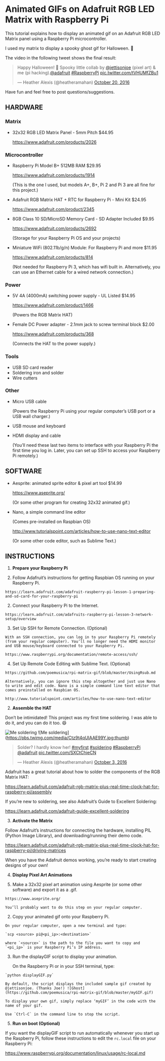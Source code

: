 # Animated GIFs on Adafruit RGB LED Matrix with Raspberry Pi

This tutorial explains how to display an animated gif on an Adafruit RGB LED Matrix panel using a Raspberry Pi microcontroller. 

I used my matrix to display a spooky ghost gif for Halloween. :jack_o_lantern:

The video in the following tweet shows the final result:
<blockquote class="twitter-video" data-lang="en"><p lang="en" dir="ltr">Happy Halloween! 👻 Spooky little collab by <a href="https://twitter.com/jettisonjoe">@jettisonjoe</a> (pixel art) &amp; me (pi hacking).<a href="https://twitter.com/adafruit">@adafruit</a> <a href="https://twitter.com/hashtag/RaspberryPi?src=hash">#RaspberryPi</a> <a href="https://t.co/tVHUMfZBu1">pic.twitter.com/tVHUMfZBu1</a></p>&mdash; Heather Alexis (@heatheramahan) <a href="https://twitter.com/heatheramahan/status/789191493088980992">October 20, 2016</a></blockquote>
<script async src="//platform.twitter.com/widgets.js" charset="utf-8"></script>

Have fun and feel free to post questions/suggestions.

## HARDWARE

### Matrix
* 32x32 RGB LED Matrix Panel - 5mm Pitch  $44.95

  https://www.adafruit.com/products/2026

### Microcontroller
* Raspberry Pi Model B+ 512MB RAM $29.95
  
  https://www.adafruit.com/products/1914
  
  (This is the one I used, but models A+, B+, Pi 2 and Pi 3 are all fine for this project.)

* Adafruit RGB Matrix HAT + RTC for Raspberry Pi - Mini Kit $24.95
  
  https://www.adafruit.com/product/2345 

* 8GB Class 10 SD/MicroSD Memory Card - SD Adapter Included $9.95
  
  https://www.adafruit.com/products/2692
  
  (Storage for your Raspberry Pi OS and your projects)

* Miniature WiFi (802.11b/g/n) Module: For Raspberry Pi and more $11.95
  
  https://www.adafruit.com/products/814
  
  (Not needed for Raspberry Pi 3, which has wifi built in.
  Alternatively, you can use an Ethernet cable for a wired network connection.)

### Power
* 5V 4A (4000mA) switching power supply - UL Listed $14.95
  
  https://www.adafruit.com/product/1466 
  
  (Powers the RGB Matrix HAT)

* Female DC Power adapter - 2.1mm jack to screw terminal block $2.00
  
  https://www.adafruit.com/products/368
  
  (Connects the HAT to the power supply.)

### Tools
* USB SD card reader
* Soldering iron and solder
* Wire cutters

### Other
* Micro USB cable
  
  (Powers the Raspberry Pi using your regular computer’s USB port or a USB wall charger.)
  
* USB mouse and keyboard 
* HDMI display and cable

  (You’ll need these last two items to interface with your Raspberry Pi the first time you log in. Later, you can set up SSH to access your Raspberry Pi remotely.)

## SOFTWARE
* Aesprite: animated sprite editor & pixel art tool $14.99

  https://www.aseprite.org/
  
  (Or some other program for creating 32x32 animated gif.)

* Nano, a simple command line editor

  (Comes pre-installed on Raspbian OS)
  
  http://www.tutorialspoint.com/articles/how-to-use-nano-text-editor
  
  (Or some other code editor, such as Sublime Text.)

## INSTRUCTIONS

1. **Prepare your Raspberry Pi**


  1. Follow Adafruit’s instructions for getting Raspbian OS running on your Raspberry Pi.
  
    https://learn.adafruit.com/adafruit-raspberry-pi-lesson-1-preparing-and-sd-card-for-your-raspberry-pi
    

  2. Connect your Raspberry Pi to the Internet.
    
    https://learn.adafruit.com/adafruits-raspberry-pi-lesson-3-network-setup/overview 
    
    
  3. Set Up SSH for Remote Connection. (Optional)
  
    With an SSH connection, you can log in to your Raspberry Pi remotely (from your regular computer). You’ll no longer need the HDMI monitor and USB mouse/keyboard connected to your Raspberry Pi.
  
    https://www.raspberrypi.org/documentation/remote-access/ssh/
    

  4. Set Up Remote Code Editing with Sublime Text. (Optional)
  		
	https://github.com/poemusica/rpi-matrix-gif/blob/master/UsingRsub.md
	
	Alternatively, you can ignore this step altogether and just use Nano to write and edit code. Nano is a simple command line text editor that comes preinstalled on Raspbian OS.
    
    http://www.tutorialspoint.com/articles/how-to-use-nano-text-editor
    

2. **Assemble the HAT**

  Don’t be intimidated! This project was my first time soldering. I was able to do it, and you can do it too. :smile:
  
  ![Me soldering](https://pbs.twimg.com/media/Ctz9ssYUkAAT1fu.jpg:thumb)
  ![Me soldering] (https://pbs.twimg.com/media/Ctz9t4qUIAAE99Y.jpg:thumb)
  
  <blockquote class="twitter-tweet" data-lang="en"><p lang="en" dir="ltr">Solder? I hardly know her! <a href="https://twitter.com/hashtag/myfirst?src=hash">#myfirst</a> <a href="https://twitter.com/hashtag/soldering?src=hash">#soldering</a> <a href="https://twitter.com/hashtag/RaspberryPi?src=hash">#RaspberryPi</a>  <a href="https://twitter.com/adafruit">@adafruit</a> <a href="https://t.co/SXCtChieCN">pic.twitter.com/SXCtChieCN</a></p>&mdash; Heather Alexis (@heatheramahan) <a href="https://twitter.com/heatheramahan/status/782779412462743552">October 3, 2016</a></blockquote>
<script async src="//platform.twitter.com/widgets.js" charset="utf-8"></script>

  Adafruit has a great tutorial about how to solder the components of the RGB Matrix HAT:
  
  https://learn.adafruit.com/adafruit-rgb-matrix-plus-real-time-clock-hat-for-raspberry-pi/assembly

  If you’re new to soldering, see also Adafruit’s Guide to Excellent Soldering:
  
  https://learn.adafruit.com/adafruit-guide-excellent-soldering
  

3. **Activate the Matrix**
  
  Follow Adafruit’s instructions for connecting the hardware, installing PIL (Python Image Library), and downloading/running their demo code.
  
  https://learn.adafruit.com/adafruit-rgb-matrix-plus-real-time-clock-hat-for-raspberry-pi/driving-matrices
  
  When you have the Adafruit demos working, you’re ready to start creating designs of your own!


4. **Display Pixel Art Animations**


  1. Make a 32x32 pixel art animation using Aesprite (or some other software) and export it as a .gif.
  
    https://www.aseprite.org/

    You’ll probably want to do this step on your regular computer.
    

  2. Copy your animated gif onto your Raspberry Pi.
  
    On your regular computer, open a new terminal and type:
	
    `scp <source> pi@<pi_ip>:<destination>`

    where `<source>` is the path to the file you want to copy and `<pi_ip>` is your Raspberry Pi’s IP address.
    

  3. Run the displayGIF script to display your animation.
     
     On the Raspberry Pi or in your SSH terminal, type:

    `python displayGIF.py`
  
    By default, the script displays the included sample gif created by @jettisonjoe. (Thanks Joe!) ![Ghost] (https://github.com/poemusica/rpi-matrix-gif/blob/master/myGIF.gif)
  
    To display your own gif, simply replace ‘myGIF’ in the code with the name of your gif.

    Use `Ctrl-C` in the command line to stop the script.
    

5. **Run on boot (Optional)**

  If you want the displayGIF script to run automatically whenever you start up the Raspberry Pi, follow these instructions to edit the `rc.local` file on your Raspberry Pi:
  
  https://www.raspberrypi.org/documentation/linux/usage/rc-local.md
